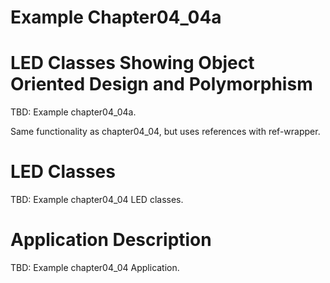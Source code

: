 # Example Chapter04_04a
# LED Classes Showing Object Oriented Design and Polymorphism

TBD: Example chapter04_04a.

Same functionality as chapter04_04, but uses references with ref-wrapper.

# LED Classes

TBD: Example chapter04_04 LED classes.

# Application Description

TBD: Example chapter04_04 Application.
